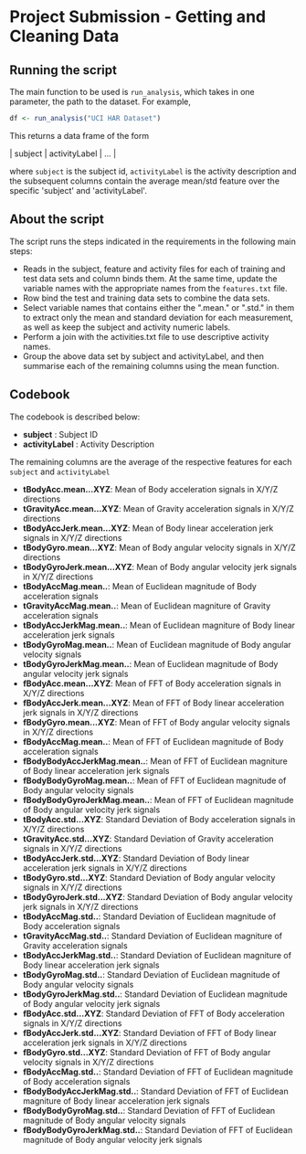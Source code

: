 # Project Submission - Getting and Cleaning Data

## Running the script

The main function to be used is `run_analysis`, which takes in one parameter, the path to the dataset. For example,

```R
df <- run_analysis("UCI HAR Dataset")
```

This returns a data frame of the form

| subject | activityLabel | ... |

where `subject` is the subject id, `activityLabel` is the activity description
and the subsequent columns contain the average mean/std feature over the
specific 'subject' and 'activityLabel'.

## About the script

The script runs the steps indicated in the requirements in the following main steps:

- Reads in the subject, feature and activity files for each of training and test data sets and column binds them. At the same time, update the variable names with the appropriate names from the `features.txt` file.
- Row bind the test and training data sets to combine the data sets.
- Select variable names that contains either the ".mean." or ".std." in them to extract only the mean and standard deviation for each measurement, as well as keep the subject and activity numeric labels.
- Perform a join with the activities.txt file to use descriptive activity names.
- Group the above data set by subject and activityLabel, and then summarise each of the remaining columns using the mean function.

## Codebook

The codebook is described below:

- **subject** : Subject ID
- **activityLabel** : Activity Description

The remaining columns are the average of the respective features for each `subject` and `activityLabel`

- **tBodyAcc.mean...XYZ**: Mean of Body acceleration signals in X/Y/Z directions
- **tGravityAcc.mean...XYZ**: Mean of Gravity acceleration signals in X/Y/Z directions
- **tBodyAccJerk.mean...XYZ**: Mean of Body linear acceleration jerk signals in X/Y/Z directions
- **tBodyGyro.mean...XYZ**: Mean of Body angular velocity signals in X/Y/Z directions
- **tBodyGyroJerk.mean...XYZ**: Mean of Body angular velocity jerk signals in X/Y/Z directions
- **tBodyAccMag.mean..**: Mean of Euclidean magnitude of Body acceleration signals
- **tGravityAccMag.mean..**: Mean of Euclidean magniture of Gravity acceleration signals
- **tBodyAccJerkMag.mean..**: Mean of Euclidean magniture of Body linear acceleration jerk signals
- **tBodyGyroMag.mean..**: Mean of Euclidean magnitude of Body angular velocity signals
- **tBodyGyroJerkMag.mean..**: Mean of Euclidean magnitude of Body angular velocity jerk signals
- **fBodyAcc.mean...XYZ**: Mean of FFT of Body acceleration signals in X/Y/Z directions
- **fBodyAccJerk.mean...XYZ**: Mean of FFT of Body linear acceleration jerk signals in X/Y/Z directions
- **fBodyGyro.mean...XYZ**: Mean of FFT of Body angular velocity signals in X/Y/Z directions
- **fBodyAccMag.mean..**: Mean of FFT of Euclidean magnitude of Body acceleration signals
- **fBodyBodyAccJerkMag.mean..**: Mean of FFT of Euclidean magniture of Body linear acceleration jerk signals
- **fBodyBodyGyroMag.mean..**: Mean of FFT of Euclidean magnitude of Body angular velocity signals
- **fBodyBodyGyroJerkMag.mean..**: Mean of FFT of Euclidean magnitude of Body angular velocity jerk signals
- **tBodyAcc.std...XYZ**: Standard Deviation of Body acceleration signals in X/Y/Z directions
- **tGravityAcc.std...XYZ**: Standard Deviation of Gravity acceleration signals in X/Y/Z directions
- **tBodyAccJerk.std...XYZ**: Standard Deviation of Body linear acceleration jerk signals in X/Y/Z directions
- **tBodyGyro.std...XYZ**: Standard Deviation of Body angular velocity signals in X/Y/Z directions
- **tBodyGyroJerk.std...XYZ**: Standard Deviation of Body angular velocity jerk signals in X/Y/Z directions
- **tBodyAccMag.std..**: Standard Deviation of Euclidean magnitude of Body acceleration signals
- **tGravityAccMag.std..**: Standard Deviation of Euclidean magniture of Gravity acceleration signals
- **tBodyAccJerkMag.std..**: Standard Deviation of Euclidean magniture of Body linear acceleration jerk signals
- **tBodyGyroMag.std..**: Standard Deviation of Euclidean magnitude of Body angular velocity signals
- **tBodyGyroJerkMag.std..**: Standard Deviation of Euclidean magnitude of Body angular velocity jerk signals
- **fBodyAcc.std...XYZ**: Standard Deviation of FFT of Body acceleration signals in X/Y/Z directions
- **fBodyAccJerk.std...XYZ**: Standard Deviation of FFT of Body linear acceleration jerk signals in X/Y/Z directions
- **fBodyGyro.std...XYZ**: Standard Deviation of FFT of Body angular velocity signals in X/Y/Z directions
- **fBodyAccMag.std..**: Standard Deviation of FFT of Euclidean magnitude of Body acceleration signals
- **fBodyBodyAccJerkMag.std..**: Standard Deviation of FFT of Euclidean magniture of Body linear acceleration jerk signals
- **fBodyBodyGyroMag.std..**: Standard Deviation of FFT of Euclidean magnitude of Body angular velocity signals
- **fBodyBodyGyroJerkMag.std..**: Standard Deviation of FFT of Euclidean magnitude of Body angular velocity jerk signals

